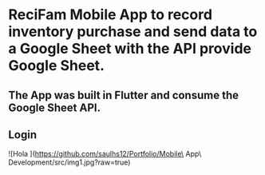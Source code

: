 # ReciFam Mobile App to record inventory purchase and send data to a Google Sheet with the API provide Google Sheet.
## The App was built in Flutter and consume the Google Sheet API. 

## Login

![Hola ](https://github.com/saulhs12/Portfolio/Mobile\ App\ Development/src/img1.jpg?raw=true)
